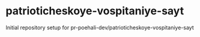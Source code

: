 # patrioticheskoye-vospitaniye-sayt

Initial repository setup for pr-poehali-dev/patrioticheskoye-vospitaniye-sayt